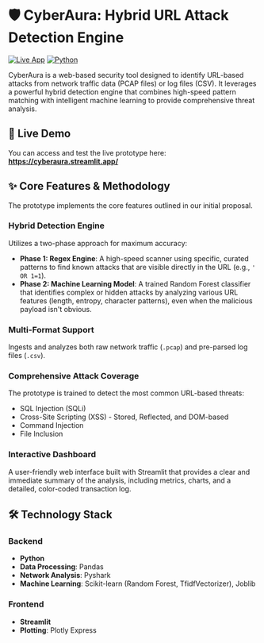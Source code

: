 # 🛡️ CyberAura: Hybrid URL Attack Detection Engine

[![Live App](https://img.shields.io/badge/🚀%20Launch%20App-Streamlit-green?style=for-the-badge)](https://cyberaura.streamlit.app/)
[![Python](https://img.shields.io/badge/Python-3776AB?logo=python&logoColor=fff)](#)

CyberAura is a web-based security tool designed to identify URL-based attacks from network traffic data (PCAP files) or log files (CSV). It leverages a powerful hybrid detection engine that combines high-speed pattern matching with intelligent machine learning to provide comprehensive threat analysis.

## 🚀 Live Demo

You can access and test the live prototype here:  
**https://cyberaura.streamlit.app/**

## ✨ Core Features & Methodology

The prototype implements the core features outlined in our initial proposal.

### Hybrid Detection Engine
Utilizes a two-phase approach for maximum accuracy:
- **Phase 1: Regex Engine**: A high-speed scanner using specific, curated patterns to find known attacks that are visible directly in the URL (e.g., `' OR 1=1`).
- **Phase 2: Machine Learning Model**: A trained Random Forest classifier that identifies complex or hidden attacks by analyzing various URL features (length, entropy, character patterns), even when the malicious payload isn't obvious.

### Multi-Format Support
Ingests and analyzes both raw network traffic (`.pcap`) and pre-parsed log files (`.csv`).

### Comprehensive Attack Coverage
The prototype is trained to detect the most common URL-based threats:
- SQL Injection (SQLi)
- Cross-Site Scripting (XSS) - Stored, Reflected, and DOM-based
- Command Injection
- File Inclusion

### Interactive Dashboard
A user-friendly web interface built with Streamlit that provides a clear and immediate summary of the analysis, including metrics, charts, and a detailed, color-coded transaction log.

## 🛠️ Technology Stack

### Backend
- **Python**
- **Data Processing**: Pandas
- **Network Analysis**: Pyshark
- **Machine Learning**: Scikit-learn (Random Forest, TfidfVectorizer), Joblib

### Frontend
- **Streamlit**
- **Plotting**: Plotly Express
